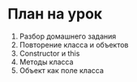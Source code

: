 # План на урок

1. Разбор домашнего задания  
2. Повторение класса и объектов
3. Constructor и this
4. Методы класса
5. Объект как поле класса

